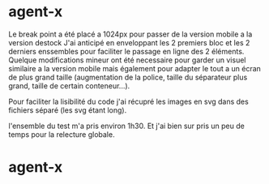 # agent-x

Le break point a été placé a 1024px pour passer de la version mobile a la version destock
J'ai anticipé en enveloppant les 2 premiers bloc et les 2 derniers enssembles pour faciliter le passage en ligne des 2 éléments.
Quelque modifications mineur ont été necessaire pour garder un visuel similaire a la version mobile mais également pour adapter le tout a un écran de plus grand taille (augmentation de la police, taille du séparateur plus grand, taille de certain conteneur...).

Pour faciliter la lisibilité du code j'ai récupré les images en svg dans des fichiers séparé (les svg étant long).

l'ensemble du test m'a pris environ 1h30. Et j'ai bien sur pris un peu de temps pour la relecture globale.

# agent-x
